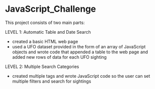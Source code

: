 # JavaScript_Challenge

This project consists of two main parts: 

LEVEL 1: Automatic Table and Date Search
- created a basic HTML web page 
- used a UFO dataset provided in the form of an array of JavaScript objects and wrote code that appended a table to the web page and added new rows of data for each UFO sighting

LEVEL 2: Multiple Search Categories
- created multiple tags and wrote JavaScript code so the user can set multiple filters and search for sightings
